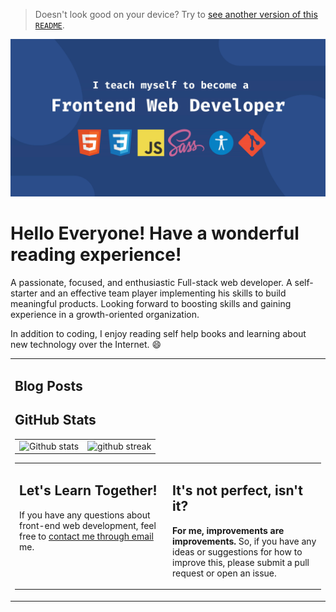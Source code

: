 > Doesn't look good on your device? Try to [see another version of this `README`](./README%20MOBILE.md).

![I teach myself to become a Full Stack Web Developer](./images/banner.jpg)

<!-- <p align="left">
  <a href="https://twitter.com/vanzasetia" target="_blank"><img src="https://img.shields.io/twitter/follow/vanzasetia?logo=twitter&style=for-the-badge" alt="Twitter followers." /></a> 
  <a href="https://www.frontendmentor.io/profile/vanzasetia" target="_blank"><img src="https://img.shields.io/badge/Frontend Mentor-Vanza Setia-informational?style=for-the-badge&logo=frontendmentor" alt="My frontendmentor profile." /></a> 
  <a href="https://linktr.ee/vanzasetia" target="_blank"><img src="https://img.shields.io/badge/Linktree-Vanza Setia-brightgreen?style=for-the-badge&logo=linktree" alt="Linktree" /></a>
  <img alt="GitHub" src="https://img.shields.io/github/license/vanzasetia/vanzasetia?color=green&style=for-the-badge">
</p> -->

# Hello Everyone! Have a wonderful reading experience!

A passionate, focused, and enthusiastic Full-stack web developer. A self-starter and an effective team player implementing his skills to build meaningful products. Looking forward to boosting skills and gaining experience in a growth-oriented organization.

In addition to coding, I enjoy reading self help books and learning about new technology over the Internet. :smile:

<table style="border: none">
  <tr >
  <td width="60%" valign="top">

## Blog Posts

<!-- BLOG-POST-LIST:START -->

<!-- - [The Ultimate Guide To Code On Android : It&#39;s Possible!](https://community.codenewbie.org/vanzasetia/the-ultimate-guide-to-code-on-android-its-possible-5flo)
- [How I handle the Accordion Functionality [Walkthrough]](https://community.codenewbie.org/vanzasetia/how-i-handle-the-accordion-functionality-walkthrough-29n0)
- [Recursion In Programming &lpar;Simplified Version&rpar;](https://community.codenewbie.org/vanzasetia/recursion-in-programming-simplified-version-2792)
- [Random Quote Generator](https://community.codenewbie.org/vanzasetia/random-quote-generator-a8o)
- [Relative vs Absolute | File Path](https://community.codenewbie.org/vanzasetia/relative-vs-absolute-file-paths-4j1n) -->
<!-- BLOG-POST-LIST:END -->

  <!-- </td>
  <td width="30%" valign="center">

<a href="https://community.codenewbie.org/" target="_blank" rel="noopener" align="right">
<img src="./images/codenewbie.png" alt="" width="500px">
</a>

  </td>
  </tr>
</table> -->

## GitHub Stats

|                                                                                                           |                                                                                      |
| --------------------------------------------------------------------------------------------------------- | ------------------------------------------------------------------------------------ |
| ![Github stats](https://github-readme-stats.vercel.app/api?username=vanzasetia&show_icons=true&locale=en) | ![github streak](https://github-readme-streak-stats.herokuapp.com/?user=vanzasetia&) |

<table style="border: none">
  <tr>
  <td width="50%" valign="top">

## Let's Learn Together!

If you have any questions about front-end web development, feel free to <a href="mailto:venusbumi2@gmail.com">contact me through email</a> me.

  </td>
  <td width="50%" valign="top">

## It's not perfect, isn't it?

**For me, improvements are improvements.** So, if you have any ideas or suggestions for how to improve this, please submit a pull request or open an issue.

  </td>
  </tr>
</table>
